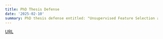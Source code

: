 ```yaml
---
title: PhD Thesis Defense
date: '2025-02-10'
summary: PhD thesis defense entitled: "Unsupervised Feature Selection and Deep Subspace Clustering for Exploratory High-Dimensional Cluster Analysis"
---
```

[URL](https://repositorio.ufpe.br/handle/123456789/62451)
